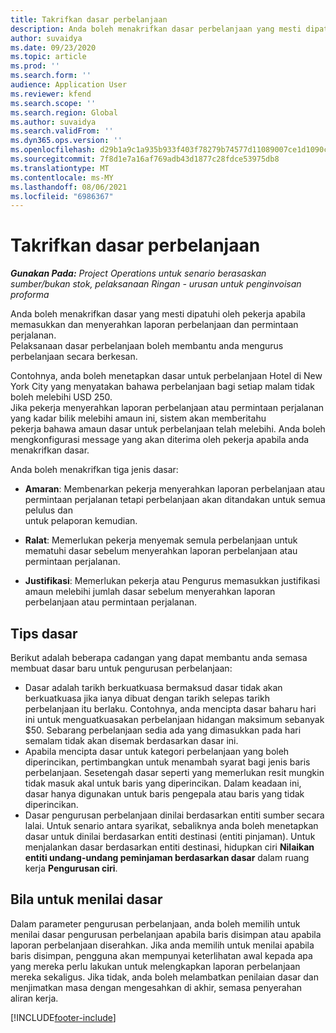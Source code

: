 ```yaml
---
title: Takrifkan dasar perbelanjaan
description: Anda boleh menakrifkan dasar perbelanjaan yang mesti dipatuhi oleh pekerja apabila memasukkan dan menyerahkan laporan perbelanjaan dan permintaan perjalanan.
author: suvaidya
ms.date: 09/23/2020
ms.topic: article
ms.prod: ''
ms.search.form: ''
audience: Application User
ms.reviewer: kfend
ms.search.scope: ''
ms.search.region: Global
ms.author: suvaidya
ms.search.validFrom: ''
ms.dyn365.ops.version: ''
ms.openlocfilehash: d29b1a9c1a935b933f403f78279b74577d11089007ce1d1090c361075822263a
ms.sourcegitcommit: 7f8d1e7a16af769adb43d1877c28fdce53975db8
ms.translationtype: MT
ms.contentlocale: ms-MY
ms.lasthandoff: 08/06/2021
ms.locfileid: "6986367"
---
```

# <a name="define-expense-policies"></a>Takrifkan dasar perbelanjaan

_**Gunakan Pada:** Project Operations untuk senario berasaskan sumber/bukan stok, pelaksanaan Ringan - urusan untuk penginvoisan proforma_

Anda boleh menakrifkan dasar yang mesti dipatuhi oleh pekerja apabila memasukkan dan menyerahkan laporan perbelanjaan dan permintaan perjalanan.         
Pelaksanaan dasar perbelanjaan boleh membantu anda mengurus perbelanjaan secara berkesan.         

Contohnya, anda boleh menetapkan dasar untuk perbelanjaan Hotel di New York City yang menyatakan bahawa perbelanjaan bagi setiap malam tidak boleh melebihi USD 250.       
Jika pekerja menyerahkan laporan perbelanjaan atau permintaan perjalanan yang kadar bilik melebihi amaun ini, sistem akan memberitahu         
pekerja bahawa amaun dasar untuk perbelanjaan telah melebihi. Anda boleh mengkonfigurasi message yang akan diterima oleh pekerja apabila anda        
menakrifkan dasar.      
        
Anda boleh menakrifkan tiga jenis dasar:         
        
- **Amaran**: Membenarkan pekerja menyerahkan laporan perbelanjaan atau permintaan perjalanan tetapi perbelanjaan akan ditandakan untuk semua pelulus dan         
  untuk pelaporan kemudian.        

- **Ralat**: Memerlukan pekerja menyemak semula perbelanjaan untuk mematuhi dasar sebelum menyerahkan laporan perbelanjaan atau permintaan perjalanan.        
 
 - **Justifikasi**: Memerlukan pekerja atau Pengurus memasukkan justifikasi amaun melebihi jumlah dasar sebelum menyerahkan laporan perbelanjaan atau permintaan perjalanan.        

## <a name="policy-tips"></a>Tips dasar
Berikut adalah beberapa cadangan yang dapat membantu anda semasa membuat dasar baru untuk pengurusan perbelanjaan: 

- Dasar adalah tarikh berkuatkuasa bermaksud dasar tidak akan berkuatkuasa jika ianya dibuat dengan tarikh selepas tarikh perbelanjaan itu berlaku. Contohnya, anda mencipta dasar baharu hari ini untuk menguatkuasakan perbelanjaan hidangan maksimum sebanyak $50. Sebarang perbelanjaan sedia ada yang dimasukkan pada hari semalam tidak akan disemak berdasarkan dasar ini.
- Apabila mencipta dasar untuk kategori perbelanjaan yang boleh diperincikan, pertimbangkan untuk menambah syarat bagi jenis baris perbelanjaan. Sesetengah dasar seperti yang memerlukan resit mungkin tidak masuk akal untuk baris yang diperincikan. Dalam keadaan ini, dasar hanya digunakan untuk baris pengepala atau baris yang tidak diperincikan. 
- Dasar pengurusan perbelanjaan dinilai berdasarkan entiti sumber secara lalai. Untuk senario antara syarikat, sebaliknya anda boleh menetapkan dasar untuk dinilai berdasarkan entiti destinasi (entiti pinjaman). Untuk menjalankan dasar berdasarkan entiti destinasi, hidupkan ciri **Nilaikan entiti undang-undang peminjaman berdasarkan dasar** dalam ruang kerja **Pengurusan ciri**.

## <a name="when-to-evaluate-policies"></a>Bila untuk menilai dasar

Dalam parameter pengurusan perbelanjaan, anda boleh memilih untuk menilai dasar pengurusan perbelanjaan apabila baris disimpan atau apabila laporan perbelanjaan diserahkan. Jika anda memilih untuk menilai apabila baris disimpan, pengguna akan mempunyai keterlihatan awal kepada apa yang mereka perlu lakukan untuk melengkapkan laporan perbelanjaan mereka sekaligus. Jika tidak, anda boleh melambatkan penilaian dasar dan menjimatkan masa dengan mengesahkan di akhir, semasa penyerahan aliran kerja.


[!INCLUDE[footer-include](../includes/footer-banner.md)]